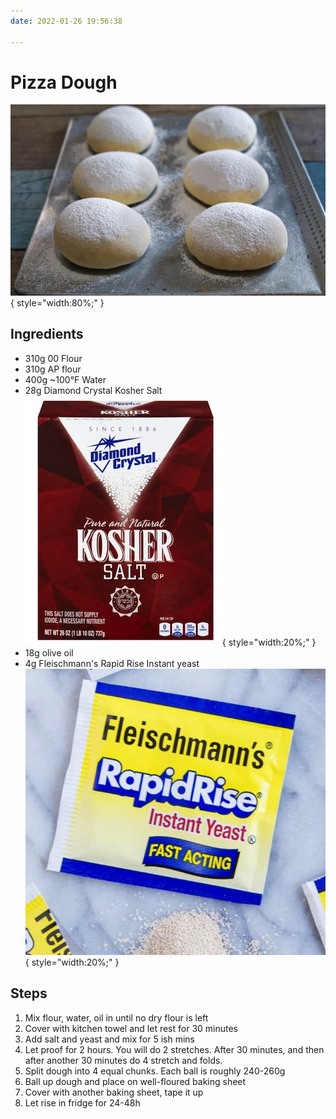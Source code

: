 ```yaml
---
date: 2022-01-26 19:56:38

---
```


# Pizza Dough
![pizzadough.jpg](../../images/pizzadough.jpg){ style="width:80%;" }


## Ingredients
* 310g 00 Flour
* 310g AP flour
* 400g ~100°F Water
* 28g Diamond Crystal Kosher Salt  
![salt](../../images/diamond_crystal_salt.jpg){ style="width:20%;" }
* 18g olive oil
* 4g Fleischmann's Rapid Rise Instant yeast   
![yeast](../../images/yeast.jpg){ style="width:20%;" }

## Steps
1. Mix flour, water, oil in until no dry flour is left
2. Cover with kitchen towel and let rest for 30 minutes
3. Add salt and yeast and mix for 5 ish mins
4. Let proof for 2 hours. You will do 2 stretches. After 30 minutes, and then after another 30 minutes do 4 stretch and folds.
6. Split dough into 4 equal chunks. Each ball is roughly 240-260g
7. Ball up dough and place on well-floured baking sheet
8. Cover with another baking sheet, tape it up
9. Let rise in fridge for 24-48h


